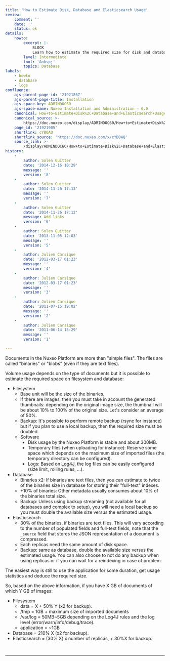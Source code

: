 ```yaml
---
title: 'How to Estimate Disk, Database and Elasticsearch Usage'
review:
    comment: ''
    date: ''
    status: ok
details:
    howto:
        excerpt: |-
            BLOCK
            Learn how to estimate the required size for disk and database.
        level: Intermediate
        tool: '&nbsp;'
        topics: Database
labels:
    - howto
    - database
    - logs
confluence:
    ajs-parent-page-id: '21921867'
    ajs-parent-page-title: Installation
    ajs-space-key: ADMINDOC60
    ajs-space-name: Nuxeo Installation and Administration — 6.0
    canonical: How+to+Estimate+Disk%2C+Database+and+Elasticsearch+Usage
    canonical_source: >-
        https://doc.nuxeo.com/display/ADMINDOC60/How+to+Estimate+Disk%2C+Database+and+Elasticsearch+Usage
    page_id: '21921905'
    shortlink: cYBOAQ
    shortlink_source: 'https://doc.nuxeo.com/x/cYBOAQ'
    source_link: >-
        /display/ADMINDOC60/How+to+Estimate+Disk%2C+Database+and+Elasticsearch+Usage
history:
    - 
        author: Solen Guitter
        date: '2014-12-16 10:29'
        message: ''
        version: '8'
    - 
        author: Solen Guitter
        date: '2014-11-26 17:13'
        message: ''
        version: '7'
    - 
        author: Solen Guitter
        date: '2014-11-26 17:12'
        message: Add links
        version: '6'
    - 
        author: Solen Guitter
        date: '2013-11-05 12:03'
        message: ''
        version: '5'
    - 
        author: Julien Carsique
        date: '2012-03-17 01:23'
        message: ''
        version: '4'
    - 
        author: Julien Carsique
        date: '2012-03-17 01:23'
        message: ''
        version: '3'
    - 
        author: Julien Carsique
        date: '2011-07-15 19:02'
        message: ''
        version: '2'
    - 
        author: Julien Carsique
        date: '2011-06-14 15:29'
        message: ''
        version: '1'

---
```

Documents in the Nuxeo Platform are more than "simple files". The files are called "binaries" or "blobs" (even if they are text files).

Volume usage depends on the type of documents but it is possible to estimate the required space on filesystem and database:

*   Filesystem
    *   Base unit will be the size of the binaries.
    *   If there are images, then you must take in account the generated thumbnails: depending on the original image size, the thumbnail will be about 10% to 100% of the original size. Let's consider an average of 50%.
    *   Backup: It's possible to perform remote backup (rsync for instance) but if you plan to use a local backup, then the required size must be doubled.
    *   Software
        *   Disk usage by the Nuxeo Platform is stable and about 300MB.
        *   Temporary files (when uploading for instance): Reserve some space which depends on the maximum size of imported files (the temporary directory can be configured).
        *   Logs: Based on [Log4J](http://logging.apache.org/log4j/index.html), the log files can be easily configured (size limit, rolling rules, ...).
*   Database
    *   Binaries x2: If binaries are text files, then you can estimate to twice of the binaries size in database for storing their "full-text" indexes.
    *   +10% of binaries: Other metadata usually consumes about 10% of the binaries total size.
    *   Backup: Unless using backup streaming (not available for all databases and complex to setup), you will need a local backup so you must double the available size versus the estimated usage.
*   Elasticsearch
    *   30% of the binaries, if binaries are text files. This will vary according to the number of populated fields and full-text fields, note that the `_source` field that stores the JSON representation of a document is compressed.
    *   Each replicas need the same amount of disk space.
    *   Backup: same as database, double the available size versus the estimated usage. You can also choose to not do any backup when using replicas or if you can wait for a reindexing in case of problem.

The easiest way is still to use the application for some duration, get usage statistics and deduce the required size.

So, based on the above information, if you have X GB of documents of which Y GB of images:

*   Filesystem
    *   data = X + 50% Y (x2 for backup).
    *   /tmp = 1GB + maximum size of imported documents
    *   /var/log = 50MB~5GB depending on the Log4J rules and the log level (error/warn/info/debug/trace).
    *   application = ~1GB
*   Database = 210% X (x2 for backup).
*   Elasticsearch = (30% X) x number of replicas, + 30%X for backup.

&nbsp;

* * *
